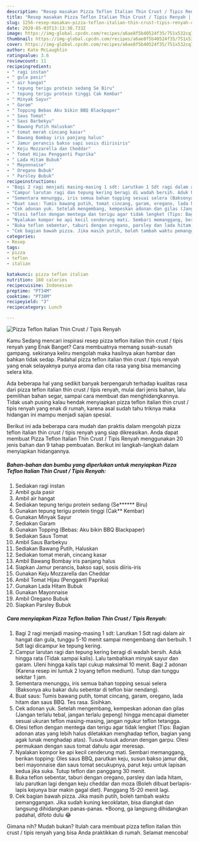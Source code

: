 ```yaml
---
description: "Resep masakan Pizza Teflon Italian Thin Crust / Tipis Renyah | Cara Masak Pizza Teflon Italian Thin Crust / Tipis Renyah Yang Lezat"
title: "Resep masakan Pizza Teflon Italian Thin Crust / Tipis Renyah | Cara Masak Pizza Teflon Italian Thin Crust / Tipis Renyah Yang Lezat"
slug: 1256-resep-masakan-pizza-teflon-italian-thin-crust-tipis-renyah-cara-masak-pizza-teflon-italian-thin-crust-tipis-renyah-yang-lezat
date: 2020-05-03T13:13:30.733Z
image: https://img-global.cpcdn.com/recipes/a6ae8f5b40524f35/751x532cq70/pizza-teflon-italian-thin-crust-tipis-renyah-foto-resep-utama.jpg
thumbnail: https://img-global.cpcdn.com/recipes/a6ae8f5b40524f35/751x532cq70/pizza-teflon-italian-thin-crust-tipis-renyah-foto-resep-utama.jpg
cover: https://img-global.cpcdn.com/recipes/a6ae8f5b40524f35/751x532cq70/pizza-teflon-italian-thin-crust-tipis-renyah-foto-resep-utama.jpg
author: Kate McLaughlin
ratingvalue: 3.6
reviewcount: 11
recipeingredient:
- " ragi instan"
- " gula pasir"
- " air hangat"
- " tepung terigu protein sedang Se Biru"
- " tepung terigu protein tinggi Cak Kembar"
- " Minyak Sayur"
- " Garam"
- " Topping Bebas Aku bikin BBQ Blackpaper"
- " Saus Tomat"
- " Saus Barbekyu"
- " Bawang Putih Haluskan"
- " tomat merah cincang kasar"
- " Bawang Bombay iris panjang halus"
- " Jamur perancis bakso sapi sosis diirisiris"
- " Keju Mozzarella dan Cheddar"
- " Tomat Hijau Pengganti Paprika"
- " Lada Hitam Bubuk"
- " Mayonnaise"
- " Oregano Bubuk"
- " Parsley Bubuk"
recipeinstructions:
- "Bagi 2 ragi menjadi masing-masing 1 sdt: Larutkan 1 Sdt ragi dalam air hangat dan gula, tunggu 5-10 menit sampai mengembang dan berbuih. 1 Sdt lagi dicampur ke tepung kering."
- "Campur larutan ragi dan tepung kering beragi di wadah bersih. Aduk hingga rata (Tidak sampai kalis). Lalu tambahkan minyak sayur dan garam. Uleni hingga kalis tapi cukup maksimal 10 menit. Bagi 2 adonan (Karena resep ini luntuk 2 loyang teflon medium). Tutup dan tunggu sekitar 1 jam."
- "Sementara menunggu, iris semua bahan topping sesuai selera (Baksonya aku bakar dulu sebentar di teflon biar nendang)."
- "Buat saus: Tumis bawang putih, tomat cincang, garam, oregano, lada hitam dan saus BBQ. Tes rasa. Sisihkan."
- "Cek adonan yuk. Setelah mengembang, kempeskan adonan dan gilas (Jangan terlalu tebal, jangan terlalu gepeng) hingga mencapai diameter sesuai ukuran teflon masing-masing, jangan ngukur teflon tetangga."
- "Olesi teflon dengan mentega dan terigu agar tidak lengket (Tips: Bagian adonan atas yang lebih halus diletakkan menghadap teflon, bagian yang agak lunak menghadap atas). Tusuk-tusuk adonan dengan garpu. Olesi permukaan dengan saus tomat dahulu agar meresap."
- "Nyalakan kompor ke api kecil cenderung mati. Sembari memanggang, berikan topping: Oles saus BBQ, parutkan keju, susun bakso jamur dkk, beri mayonnaise dan saus tomat secukupnya, parut keju untuk lapisan kedua jika suka. Tutup teflon dan panggang 30 menit."
- "Buka teflon sebentar, taburi dengan oregano, parsley dan lada hitam, lalu parutkan lagi dengan keju cheddar dan moza (Boleh dibuat berlapis-lapis kejunya biar makin gagal diet). Panggang 15-20 menit lagi."
- "Cek bagian bawah pizza. Jika masih putih, boleh tambah waktu pemanggangan. Jika sudah kuning kecoklatan, bisa diangkat dan langsung dihidangkan panas-panas. *Boong, ga langsung dihidangkan padahal, difoto dulu 😂"
categories:
- Resep
tags:
- pizza
- teflon
- italian

katakunci: pizza teflon italian 
nutrition: 160 calories
recipecuisine: Indonesian
preptime: "PT34M"
cooktime: "PT38M"
recipeyield: "3"
recipecategory: Lunch

---
```



![Pizza Teflon Italian Thin Crust / Tipis Renyah](https://img-global.cpcdn.com/recipes/a6ae8f5b40524f35/751x532cq70/pizza-teflon-italian-thin-crust-tipis-renyah-foto-resep-utama.jpg)

Kamu Sedang mencari inspirasi resep pizza teflon italian thin crust / tipis renyah yang Enak Banget? Cara membuatnya memang susah-susah gampang. sekiranya keliru mengolah maka hasilnya akan hambar dan bahkan tidak sedap. Padahal pizza teflon italian thin crust / tipis renyah yang enak selayaknya punya aroma dan cita rasa yang bisa memancing selera kita.

Ada beberapa hal yang sedikit banyak berpengaruh terhadap kualitas rasa dari pizza teflon italian thin crust / tipis renyah, mulai dari jenis bahan, lalu pemilihan bahan segar, sampai cara membuat dan menghidangkannya. Tidak usah pusing kalau hendak menyiapkan pizza teflon italian thin crust / tipis renyah yang enak di rumah, karena asal sudah tahu triknya maka hidangan ini mampu menjadi sajian spesial.




Berikut ini ada beberapa cara mudah dan praktis dalam mengolah pizza teflon italian thin crust / tipis renyah yang siap dikreasikan. Anda dapat membuat Pizza Teflon Italian Thin Crust / Tipis Renyah menggunakan 20 jenis bahan dan 9 tahap pembuatan. Berikut ini langkah-langkah dalam menyiapkan hidangannya.

<!--inarticleads1-->

##### Bahan-bahan dan bumbu yang diperlukan untuk menyiapkan Pizza Teflon Italian Thin Crust / Tipis Renyah:

1. Sediakan  ragi instan
1. Ambil  gula pasir
1. Ambil  air hangat
1. Sediakan  tepung terigu protein sedang (Se****** Biru)
1. Gunakan  tepung terigu protein tinggi (Cak** Kembar)
1. Gunakan  Minyak Sayur
1. Sediakan  Garam
1. Gunakan  Topping (Bebas: Aku bikin BBQ Blackpaper)
1. Sediakan  Saus Tomat
1. Ambil  Saus Barbekyu
1. Sediakan  Bawang Putih, Haluskan
1. Sediakan  tomat merah, cincang kasar
1. Ambil  Bawang Bombay iris panjang halus
1. Siapkan  Jamur perancis, bakso sapi, sosis diiris-iris
1. Gunakan  Keju Mozzarella dan Cheddar
1. Ambil  Tomat Hijau (Pengganti Paprika)
1. Gunakan  Lada Hitam Bubuk
1. Gunakan  Mayonnaise
1. Ambil  Oregano Bubuk
1. Siapkan  Parsley Bubuk




<!--inarticleads2-->

##### Cara menyiapkan Pizza Teflon Italian Thin Crust / Tipis Renyah:

1. Bagi 2 ragi menjadi masing-masing 1 sdt: Larutkan 1 Sdt ragi dalam air hangat dan gula, tunggu 5-10 menit sampai mengembang dan berbuih. 1 Sdt lagi dicampur ke tepung kering.
1. Campur larutan ragi dan tepung kering beragi di wadah bersih. Aduk hingga rata (Tidak sampai kalis). Lalu tambahkan minyak sayur dan garam. Uleni hingga kalis tapi cukup maksimal 10 menit. Bagi 2 adonan (Karena resep ini luntuk 2 loyang teflon medium). Tutup dan tunggu sekitar 1 jam.
1. Sementara menunggu, iris semua bahan topping sesuai selera (Baksonya aku bakar dulu sebentar di teflon biar nendang).
1. Buat saus: Tumis bawang putih, tomat cincang, garam, oregano, lada hitam dan saus BBQ. Tes rasa. Sisihkan.
1. Cek adonan yuk. Setelah mengembang, kempeskan adonan dan gilas (Jangan terlalu tebal, jangan terlalu gepeng) hingga mencapai diameter sesuai ukuran teflon masing-masing, jangan ngukur teflon tetangga.
1. Olesi teflon dengan mentega dan terigu agar tidak lengket (Tips: Bagian adonan atas yang lebih halus diletakkan menghadap teflon, bagian yang agak lunak menghadap atas). Tusuk-tusuk adonan dengan garpu. Olesi permukaan dengan saus tomat dahulu agar meresap.
1. Nyalakan kompor ke api kecil cenderung mati. Sembari memanggang, berikan topping: Oles saus BBQ, parutkan keju, susun bakso jamur dkk, beri mayonnaise dan saus tomat secukupnya, parut keju untuk lapisan kedua jika suka. Tutup teflon dan panggang 30 menit.
1. Buka teflon sebentar, taburi dengan oregano, parsley dan lada hitam, lalu parutkan lagi dengan keju cheddar dan moza (Boleh dibuat berlapis-lapis kejunya biar makin gagal diet). Panggang 15-20 menit lagi.
1. Cek bagian bawah pizza. Jika masih putih, boleh tambah waktu pemanggangan. Jika sudah kuning kecoklatan, bisa diangkat dan langsung dihidangkan panas-panas. *Boong, ga langsung dihidangkan padahal, difoto dulu 😂




Gimana nih? Mudah bukan? Itulah cara membuat pizza teflon italian thin crust / tipis renyah yang bisa Anda praktikkan di rumah. Selamat mencoba!
